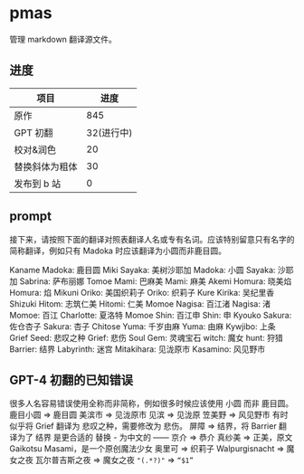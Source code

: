 # pmas

管理 markdown 翻译源文件。

## 进度

| 项目           | 进度       |
| -------------- | ---------- |
| 原作           | 845        |
| GPT 初翻       | 32(进行中) |
| 校对&润色      | 20         |
| 替换斜体为粗体 | 30         |
| 发布到 b 站    | 0          |

## prompt

接下来，请按照下面的翻译对照表翻译人名或专有名词。应该特别留意只有名字的简称翻译，例如只有 Madoka 时应该翻译为小圆而非鹿目圆。

Kaname Madoka: 鹿目圆
Miki Sayaka: 美树沙耶加
Madoka: 小圆
Sayaka: 沙耶加
Sabrina: 萨布丽娜
Tomoe Mami: 巴麻美
Mami: 麻美
Akemi Homura: 晓美焰
Homura: 焰
Mikuni Oriko: 美国织莉子
Oriko: 织莉子
Kure Kirika: 吴纪里香
Shizuki Hitom: 志筑仁美
Hitomi: 仁美
Momoe Nagisa: 百江渚
Nagisa: 渚
Momoe: 百江
Charlotte: 夏洛特
Momoe Shin: 百江申
Shin: 申
Kyouko Sakura: 佐仓杏子
Sakura: 杏子
Chitose Yuma: 千岁由麻
Yuma: 由麻
Kywjibo: 上条
Grief Seed: 悲叹之种
Grief: 悲伤
Soul Gem: 灵魂宝石
witch: 魔女
hunt: 狩猎
Barrier: 结界
Labyrinth: 迷宫
Mitakihara: 见泷原市
Kasamino: 风见野市

## GPT-4 初翻的已知错误

很多人名容易错误使用全称而非简称，例如很多时候应该使用 小圆 而非 鹿目圆。
鹿目小圆 => 鹿目圆
美滨市 => 见泷原市
见滨 => 见泷原
笠美野 => 风见野市
有时似乎将 Grief 翻译为 悲叹之种，需要修改为 悲伤。
屏障 => 结界，将 Barrier 翻译为了 结界 是更合适的
替换 - 为中文的 ——
京介 => 恭介
真纱美 => 正美，原文 Gaikotsu Masami，是一个原创魔法少女
奥里可 => 织莉子
Walpurgisnacht => 魔女之夜
瓦尔普吉斯之夜 => 魔女之夜
`"(.*?)"` => `“$1”`
